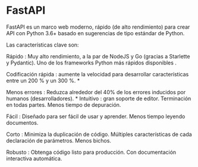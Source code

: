 # FastAPI
FastAPI es un marco web moderno, rápido (de alto rendimiento) para crear API con Python 3.6+ basado en sugerencias de tipo estándar de Python.

Las características clave son:

Rápido : Muy alto rendimiento, a la par de NodeJS y Go (gracias a Starlette y Pydantic). Uno de los frameworks Python más rápidos disponibles .

Codificación rápida : aumente la velocidad para desarrollar características entre un 200 % y un 300 %. *

Menos errores : Reduzca alrededor del 40% de los errores inducidos por humanos (desarrolladores). *
Intuitivo : gran soporte de editor. Terminación en todas partes. Menos tiempo de depuración.

Fácil : Diseñado para ser fácil de usar y aprender. Menos tiempo leyendo documentos.

Corto : Minimiza la duplicación de código. Múltiples características de cada declaración de parámetros. Menos bichos.

Robusto : Obtenga código listo para producción. Con documentación interactiva automática.

